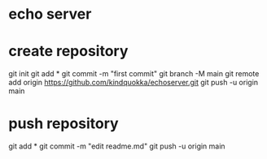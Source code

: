 # echo server

# create repository
git init
git add *
git commit -m "first commit"
git branch -M main
git remote add origin https://github.com/kindquokka/echoserver.git
git push -u origin main

# push repository
git add *
git commit -m "edit readme.md"
git push -u origin main